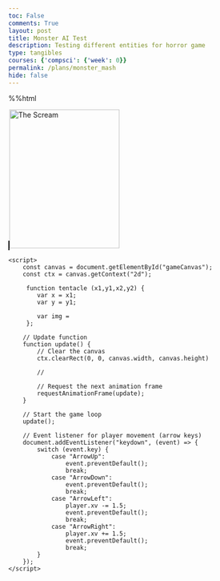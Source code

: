 ```yaml
---
toc: False
comments: True
layout: post
title: Monster AI Test
description: Testing different entities for horror game
type: tangibles
courses: {'compsci': {'week': 0}}
permalink: /plans/monster_mash
hide: false
---
```


%%html

<html>
<head>
    <style>
        canvas {
            border: 1px solid black;
            .bgmove {
            width: 750px;
            height: 400px;
            background-image: url("images/room2.png");
            background-size: cover;
            position: absolute;
            }
        }
    </style>
</head>
<body>
    <canvas id="gameCanvas" width="700" height="400"></canvas>
    <img id="scream" src="img_the_scream.jpg" alt="The Scream" width="220" height="277">

    <script>
        const canvas = document.getElementById("gameCanvas");
        const ctx = canvas.getContext("2d");

         function tentacle (x1,y1,x2,y2) {
            var x = x1;
            var y = y1;

            var img = 
         };

        // Update function
        function update() {
            // Clear the canvas
            ctx.clearRect(0, 0, canvas.width, canvas.height)
            
            //

            // Request the next animation frame
            requestAnimationFrame(update);
        }

        // Start the game loop
        update();

        // Event listener for player movement (arrow keys)
        document.addEventListener("keydown", (event) => {
            switch (event.key) {
                case "ArrowUp":
                    event.preventDefault();
                    break;
                case "ArrowDown":
                    event.preventDefault();
                    break;
                case "ArrowLeft":
                    player.xv -= 1.5;
                    event.preventDefault();
                    break;
                case "ArrowRight":
                    player.xv += 1.5;
                    event.preventDefault();
                    break;
            }
        });
    </script>
</body>
</html>

